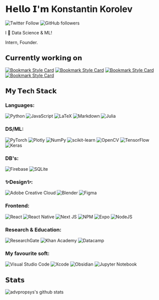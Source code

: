 # 𝗛𝗲𝗹𝗹𝗼 𝗜'𝗺 Konstantin Korolev

![Twitter Follow](https://img.shields.io/twitter/follow/advpropsys?logoColor=cyan&style=social)
![GitHub followers](https://img.shields.io/github/followers/advpropsys?style=social)


I 💛 Data Science  & ML!

Intern, Founder.

## 𝗖𝘂𝗿𝗿𝗲𝗻𝘁𝗹𝘆 𝘄𝗼𝗿𝗸𝗶𝗻𝗴 𝗼𝗻

[![Bookmark Style Card](https://svg.bookmark.style/api?url=https://github.com/advpropsys/ganbot/&mode=light&style=horizontal)](https://github.com/advpropsys/ganbot)
[![Bookmark Style Card](https://svg.bookmark.style/api?url=https://github.com/advpropsys/DLS/&mode=dark&style=horizontal)](https://github.com/advpropsys/DLS)
[![Bookmark Style Card](https://svg.bookmark.style/api?url=https://advpropsys.github.io/&mode=light&style=horizontal)](https://advpropsys.github.io)
[![Bookmark Style Card](https://svg.bookmark.style/api?url=https://t.me/imeetu_bot/&mode=dark&style=horizontal)](https://wemeet-13d49.web.app)

## 𝗠𝘆 𝗧𝗲𝗰h 𝗦𝘁𝗮𝗰𝗸
### Languages:
![Python](https://img.shields.io/badge/python-3670A0?style=for-the-badge&logo=python&logoColor=ffdd54)
![JavaScript](https://img.shields.io/badge/javascript-%23323330.svg?style=for-the-badge&logo=javascript&logoColor=%23F7DF1E)
![LaTeX](https://img.shields.io/badge/latex-%23008080.svg?style=for-the-badge&logo=latex&logoColor=white)
![Markdown](https://img.shields.io/badge/markdown-%23000000.svg?style=for-the-badge&logo=markdown&logoColor=white)
![Julia](https://img.shields.io/badge/-Julia-9558B2?style=for-the-badge&logo=julia&logoColor=white)

### DS/ML:
![PyTorch](https://img.shields.io/badge/PyTorch-%23EE4C2C.svg?style=for-the-badge&logo=PyTorch&logoColor=white)
![Plotly](https://img.shields.io/badge/Plotly-%233F4F75.svg?style=for-the-badge&logo=plotly&logoColor=white)
![NumPy](https://img.shields.io/badge/numpy-%23013243.svg?style=for-the-badge&logo=numpy&logoColor=white)
![scikit-learn](https://img.shields.io/badge/scikit--learn-%23F7931E.svg?style=for-the-badge&logo=scikit-learn&logoColor=white)
![OpenCV](https://img.shields.io/badge/opencv-%23white.svg?style=for-the-badge&logo=opencv&logoColor=white)
![TensorFlow](https://img.shields.io/badge/TensorFlow-%23FF6F00.svg?style=for-the-badge&logo=TensorFlow&logoColor=white)
![Keras](https://img.shields.io/badge/Keras-%23D00000.svg?style=for-the-badge&logo=Keras&logoColor=white)
<!-- ![Matplotlib](https://img.shields.io/badge/Matplotlib-%23ffffff.svg?style=for-the-badge&logo=Matplotlib&logoColor=black) -->

### DB's:
![Firebase](https://img.shields.io/badge/Firebase-039BE5?style=for-the-badge&logo=Firebase&logoColor=white)
![SQLite](https://img.shields.io/badge/sqlite-%2307405e.svg?style=for-the-badge&logo=sqlite&logoColor=white)

### ✨Design✨:
![Adobe Creative Cloud](https://img.shields.io/badge/Adobe%20Creative%20Cloud-DA1F26.svg?style=for-the-badge&logo=Adobe%20Creative%20Cloud&logoColor=white)
![Blender](https://img.shields.io/badge/blender-%23F5792A.svg?style=for-the-badge&logo=blender&logoColor=white)
![Figma](https://img.shields.io/badge/figma-%23F24E1E.svg?style=for-the-badge&logo=figma&logoColor=white)

### Frontend:
![React](https://img.shields.io/badge/react-%2320232a.svg?style=for-the-badge&logo=react&logoColor=%2361DAFB)
![React Native](https://img.shields.io/badge/react_native-%2320232a.svg?style=for-the-badge&logo=react&logoColor=%2361DAFB)
![Next JS](https://img.shields.io/badge/Next-black?style=for-the-badge&logo=next.js&logoColor=white)
![NPM](https://img.shields.io/badge/NPM-%23000000.svg?style=for-the-badge&logo=npm&logoColor=white)
![Expo](https://img.shields.io/badge/expo-1C1E24?style=for-the-badge&logo=expo&logoColor=#D04A37)
![NodeJS](https://img.shields.io/badge/node.js-6DA55F?style=for-the-badge&logo=node.js&logoColor=white)

### Research & Education:
![ResearchGate](https://img.shields.io/badge/ResearchGate-00CCBB?style=for-the-badge&logo=ResearchGate&logoColor=white)
![Khan Academy](https://img.shields.io/badge/KhanAcademy-%2314BF96.svg?style=for-the-badge&logo=KhanAcademy&logoColor=white)
![Datacamp](https://img.shields.io/badge/Datacamp-05192D?style=for-the-badge&logo=datacamp&logoColor=03E860)

### My favourite soft:
![Visual Studio Code](https://img.shields.io/badge/Visual%20Studio%20Code-0078d7.svg?style=for-the-badge&logo=visual-studio-code&logoColor=white)
![Xcode](https://img.shields.io/badge/Xcode-007ACC?style=for-the-badge&logo=Xcode&logoColor=white)
![Obsidian](https://img.shields.io/badge/Obsidian-%23483699.svg?style=for-the-badge&logo=obsidian&logoColor=white)
![Jupyter Notebook](https://img.shields.io/badge/jupyter-%23FA0F00.svg?style=for-the-badge&logo=jupyter&logoColor=white)

## 𝗦𝘁𝗮𝘁𝘀

![advpropsys's github stats](https://github-readme-stats.vercel.app/api?username=advpropsys&show_icons=true&theme=tokyonight)


